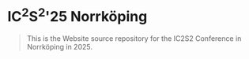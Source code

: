 # IC<sup>2</sup>S<sup>2</sup>'25 Norrköping

> This is the Website source repository for the IC2S2 Conference in Norrköping in 2025.
